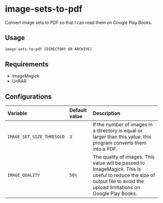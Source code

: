 # image-sets-to-pdf

Convert image sets to PDF so that I can read them on Google Play Books.

## Usage

``` sh
image-sets-to-pdf [DIRECTORY OR ARCHIVE]
```

## Requirements

- ImageMagick
- UnRAR

## Configurations

| Variable                  | Default value | Description                                                                                                                                                             |
|:--------------------------|:--------------|:------------------------------------------------------------------------------------------------------------------------------------------------------------------------|
| `IMAGE_SET_SIZE_THRESOLD` | `3`           | If the number of images in a directory is equal or larger than this value, this program converts them into a PDF.                                                       |
| `IMAGE_QUALITY`           | `50%`         | The quality of images. This value will be passed to ImageMagick. This is useful to reduce the size of output file to avoid the upload limitations on Google Play Books. |
